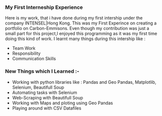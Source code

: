 ### My First Interneship Experience

Here is my work, that i have done during my first intership under the company INTENSEL|Hong Kong.
This was my First Experince on creating a portfolio on Carbon-Emmisons.
Even though my contribution was just a small part for this project,I enjoyed this programming as it was my first time doing this kind of work.
I learnt many things during this intership like : 
<ul>
  <li>Team Work
  <li>Responsibility
  <li>Communication Skills
</ul>

### New Things which I Learned :-
<ul>
  <li> Working with python libraries like : Pandas and Geo Pandas, Matplotlib, Selenium, Beautifull Soup
  <li> Automating tasks with Selenium
  <li> Web-Scraping with Beautifull Soup
  <li> Working with Maps and ploting using Geo Pandas
  <li> Playing around with CSV Datafiles
</ul>
